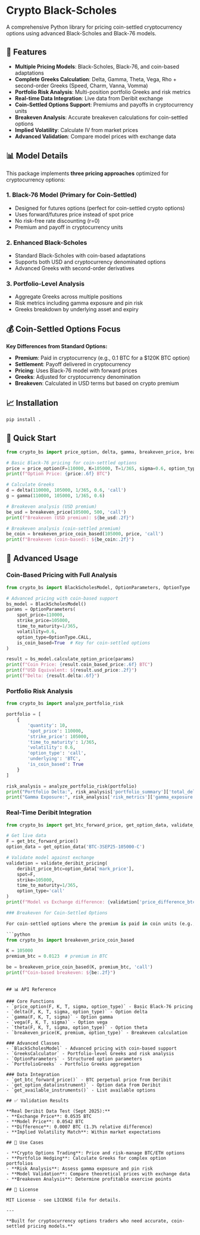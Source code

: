 # Crypto Black-Scholes

A comprehensive Python library for pricing coin-settled cryptocurrency options using advanced Black-Scholes and Black-76 models.

## 🚀 Features

- **Multiple Pricing Models**: Black-Scholes, Black-76, and coin-based adaptations
- **Complete Greeks Calculation**: Delta, Gamma, Theta, Vega, Rho + second-order Greeks (Speed, Charm, Vanna, Vomma)
- **Portfolio Risk Analysis**: Multi-position portfolio Greeks and risk metrics
- **Real-time Data Integration**: Live data from Deribit exchange
- **Coin-Settled Options Support**: Premiums and payoffs in cryptocurrency units
- **Breakeven Analysis**: Accurate breakeven calculations for coin-settled options
- **Implied Volatility**: Calculate IV from market prices
- **Advanced Validation**: Compare model prices with exchange data

## 📊 Model Details

This package implements **three pricing approaches** optimized for cryptocurrency options:

### 1. Black-76 Model (Primary for Coin-Settled)
- Designed for futures options (perfect for coin-settled crypto options)
- Uses forward/futures price instead of spot price
- No risk-free rate discounting (r=0)
- Premium and payoff in cryptocurrency units

### 2. Enhanced Black-Scholes
- Standard Black-Scholes with coin-based adaptations
- Supports both USD and cryptocurrency denominated options
- Advanced Greeks with second-order derivatives

### 3. Portfolio-Level Analysis
- Aggregate Greeks across multiple positions
- Risk metrics including gamma exposure and pin risk
- Greeks breakdown by underlying asset and expiry

## 💰 Coin-Settled Options Focus

**Key Differences from Standard Options:**
- **Premium**: Paid in cryptocurrency (e.g., 0.1 BTC for a $120K BTC option)
- **Settlement**: Payoff delivered in cryptocurrency
- **Pricing**: Uses Black-76 model with forward prices
- **Greeks**: Adjusted for cryptocurrency denomination
- **Breakeven**: Calculated in USD terms but based on crypto premium

## 📈 Installation

```bash
pip install .
```

## 🎯 Quick Start

```python
from crypto_bs import price_option, delta, gamma, breakeven_price, breakeven_price_coin_based

# Basic Black-76 pricing for coin-settled options
price = price_option(F=110000, K=105000, T=1/365, sigma=0.6, option_type='call')
print(f"Option Price: {price:.6f} BTC")

# Calculate Greeks
d = delta(110000, 105000, 1/365, 0.6, 'call')
g = gamma(110000, 105000, 1/365, 0.6)

# Breakeven analysis (USD premium)
be_usd = breakeven_price(105000, 500, 'call')
print(f"Breakeven (USD premium): ${be_usd:.2f}")

# Breakeven analysis (coin-settled premium)
be_coin = breakeven_price_coin_based(105000, price, 'call')
print(f"Breakeven (coin-based): ${be_coin:.2f}")
```

## 🔧 Advanced Usage

### Coin-Based Pricing with Full Analysis

```python
from crypto_bs import BlackScholesModel, OptionParameters, OptionType

# Advanced pricing with coin-based support
bs_model = BlackScholesModel()
params = OptionParameters(
    spot_price=110000,
    strike_price=105000,
    time_to_maturity=1/365,
    volatility=0.6,
    option_type=OptionType.CALL,
    is_coin_based=True  # Key for coin-settled options
)

result = bs_model.calculate_option_price(params)
print(f"Coin Price: {result.coin_based_price:.6f} BTC")
print(f"USD Equivalent: ${result.usd_price:.2f}")
print(f"Delta: {result.delta:.6f}")
```

### Portfolio Risk Analysis

```python
from crypto_bs import analyze_portfolio_risk

portfolio = [
    {
        'quantity': 10,
        'spot_price': 110000,
        'strike_price': 105000,
        'time_to_maturity': 1/365,
        'volatility': 0.6,
        'option_type': 'call',
        'underlying': 'BTC',
        'is_coin_based': True
    }
]

risk_analysis = analyze_portfolio_risk(portfolio)
print("Portfolio Delta:", risk_analysis['portfolio_summary']['total_delta'])
print("Gamma Exposure:", risk_analysis['risk_metrics']['gamma_exposure'])
```

### Real-Time Deribit Integration

```python
from crypto_bs import get_btc_forward_price, get_option_data, validate_deribit_pricing

# Get live data
F = get_btc_forward_price()
option_data = get_option_data('BTC-3SEP25-105000-C')

# Validate model against exchange
validation = validate_deribit_pricing(
    deribit_price_btc=option_data['mark_price'],
    spot=F,
    strike=105000,
    time_to_maturity=1/365,
    option_type='call'
)
print(f"Model vs Exchange difference: {validation['price_difference_btc']:.6f} BTC")

### Breakeven for Coin-Settled Options

For coin-settled options where the premium is paid in coin units (e.g., BTC):

```python
from crypto_bs import breakeven_price_coin_based

K = 105000
premium_btc = 0.0123  # premium in BTC

be = breakeven_price_coin_based(K, premium_btc, 'call')
print(f"Coin-based breakeven: ${be:.2f}")
```
```

## 📊 API Reference

### Core Functions
- `price_option(F, K, T, sigma, option_type)` - Basic Black-76 pricing
- `delta(F, K, T, sigma, option_type)` - Option delta
- `gamma(F, K, T, sigma)` - Option gamma
- `vega(F, K, T, sigma)` - Option vega
- `theta(F, K, T, sigma, option_type)` - Option theta
- `breakeven_price(K, premium, option_type)` - Breakeven calculation

### Advanced Classes
- `BlackScholesModel` - Advanced pricing with coin-based support
- `GreeksCalculator` - Portfolio-level Greeks and risk analysis
- `OptionParameters` - Structured option parameters
- `PortfolioGreeks` - Portfolio Greeks aggregation

### Data Integration
- `get_btc_forward_price()` - BTC perpetual price from Deribit
- `get_option_data(instrument)` - Option data from Deribit
- `get_available_instruments()` - List available options

## ✅ Validation Results

**Real Deribit Data Test (Sept 2025):**
- **Exchange Price**: 0.0535 BTC
- **Model Price**: 0.0542 BTC
- **Difference**: 0.0007 BTC (1.3% relative difference)
- **Implied Volatility Match**: Within market expectations

## 🎯 Use Cases

- **Crypto Options Trading**: Price and risk-manage BTC/ETH options
- **Portfolio Hedging**: Calculate Greeks for complex option portfolios
- **Risk Analysis**: Assess gamma exposure and pin risk
- **Model Validation**: Compare theoretical prices with exchange data
- **Breakeven Analysis**: Determine profitable exercise points

## 📄 License

MIT License - see LICENSE file for details.

---

**Built for cryptocurrency options traders who need accurate, coin-settled pricing models.**
